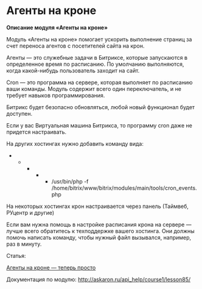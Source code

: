 # Агенты на кроне

**Описание модуля «Агенты на кроне»**

Модуль «Агенты на кроне» помогает ускорить выполнение страниц за счет переноса агентов с посетителей сайта на крон.

Агенты — это служебные задачи в Битриксе, которые запускаются в определенное время по расписанию. По умолчанию выполняются, когда какой-нибудь пользователь заходит на сайт.

Cron — это программа на сервере, которая выполняет по расписанию ваши команды.
Модуль содержит всего один переключатель, и не требует навыков программирования.

Битрикс будет безопасно обновляться, любой новый функционал будет доступен.

Если у вас Виртуальная машина Битрикса, то программу cron даже не придется настраивать.

На других хостингах нужно добавить команду вида: 
* * * * * /usr/bin/php -f /home/bitrix/www/bitrix/modules/main/tools/cron_events.php 

На некоторых хостингах крон настраивается через панель (Таймвеб, РУцентр и другие)

Если вам нужна помощь в настройке расписания крона на сервере — лучше всего обратитесь к техподдержке вашего хостинга. Они должны помочь написать команду, чтобы нужный файл вызывался, например, раз в минуту.

Статья:

[Агенты на кроне — теперь просто](https://dev.1c-bitrix.ru/community/webdev/user/25773/blog/10216/)

Документация по модулю:
http://askaron.ru/api_help/course1/lesson85/